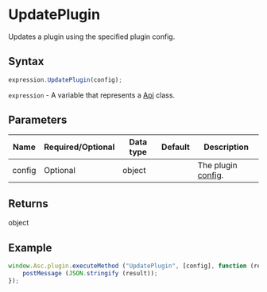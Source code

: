 # UpdatePlugin

Updates a plugin using the specified plugin config.

## Syntax

```javascript
expression.UpdatePlugin(config);
```

`expression` - A variable that represents a [Api](Methods.md) class.

## Parameters

| **Name** | **Required/Optional** | **Data type** | **Default** | **Description** |
| ------------- | ------------- | ------------- | ------------- | ------------- |
| config | Optional | object |  | The plugin [config](https://api.onlyoffice.com/docs/plugin-and-macros/structure/configuration/). |

## Returns

object

## Example

```javascript
window.Asc.plugin.executeMethod ("UpdatePlugin", [config], function (result) {
    postMessage (JSON.stringify (result));
});
```
